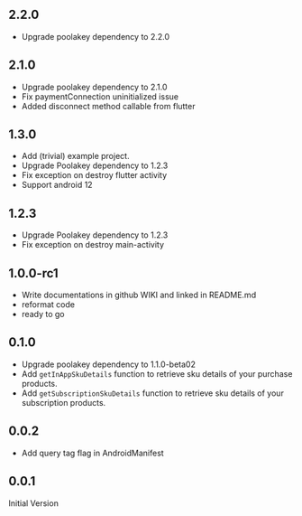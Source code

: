 ## 2.2.0
* Upgrade poolakey dependency to 2.2.0

## 2.1.0
* Upgrade poolakey dependency to 2.1.0
* Fix paymentConnection uninitialized issue
* Added disconnect method callable from flutter

## 1.3.0
* Add (trivial) example project.
* Upgrade Poolakey dependency to 1.2.3
* Fix exception on destroy flutter activity
* Support android 12

## 1.2.3
* Upgrade Poolakey dependency to 1.2.3
* Fix exception on destroy main-activity

## 1.0.0-rc1
* Write documentations in github WIKI and linked in README.md
* reformat code
* ready to go

## 0.1.0
* Upgrade poolakey dependency to 1.1.0-beta02
* Add `getInAppSkuDetails` function to retrieve sku details of your purchase products.
* Add `getSubscriptionSkuDetails` function to retrieve sku details of your subscription products.

## 0.0.2
* Add query tag flag in AndroidManifest

## 0.0.1
Initial Version
